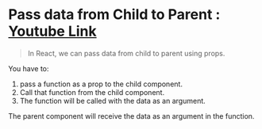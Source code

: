 # Pass data from Child to Parent : [Youtube Link](https://www.youtube.com/watch?v=4J00e1tkCCM)
> In React, we can pass data from child to parent using props. 

You have to: 
1. pass a function as a prop to the child component.
2. Call that function from the child component. 
3. The function will be called with the data as an argument.

The parent component will receive the data as an argument in the function. 